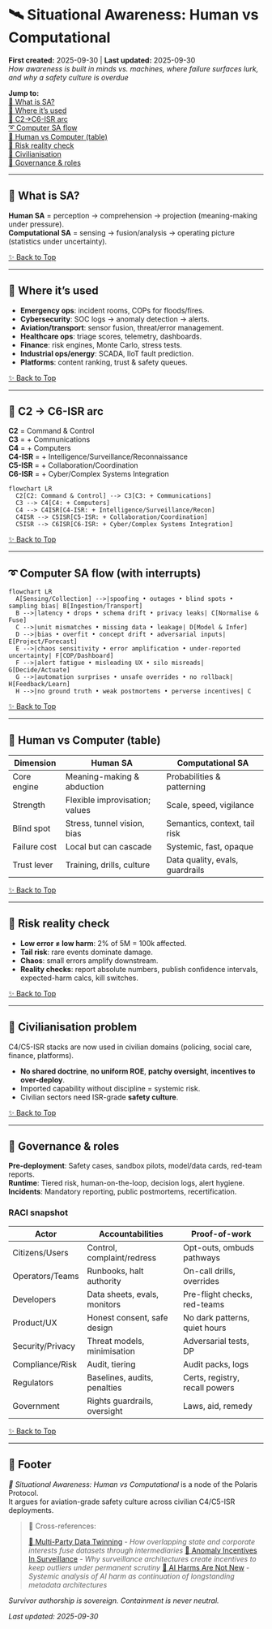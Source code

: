 # 🛰️ Situational Awareness: Human vs Computational
**First created:** 2025-09-30 | **Last updated:** 2025-09-30  
*How awareness is built in minds vs. machines, where failure surfaces lurk, and why a safety culture is overdue*

<a id="top"></a>
**Jump to:**  
[ 🧠 What is SA?](#what-is-sa)  
[ 🦁 Where it’s used](#industry-uses)  
[ 🐝 C2→C6-ISR arc](#c2-c6-isr)  
[ ➰ Computer SA flow](#computer-flow)  
[ 📠 Human vs Computer (table)](#human-vs-computer-table)  
[ 🐍 Risk reality check](#risk-reality)  
[ 🚨 Civilianisation](#civilianisation)  
[ 👑 Governance & roles](#governance)  

---

## 🧠 What is SA?
<a id="what-is-sa"></a>

**Human SA** = perception → comprehension → projection (meaning-making under pressure).  
**Computational SA** = sensing → fusion/analysis → operating picture (statistics under uncertainty).  

[✨ Back to Top](#top)

---

## 🦁 Where it’s used
<a id="industry-uses"></a>

- **Emergency ops**: incident rooms, COPs for floods/fires.  
- **Cybersecurity**: SOC logs → anomaly detection → alerts.  
- **Aviation/transport**: sensor fusion, threat/error management.  
- **Healthcare ops**: triage scores, telemetry, dashboards.  
- **Finance**: risk engines, Monte Carlo, stress tests.  
- **Industrial ops/energy**: SCADA, IIoT fault prediction.  
- **Platforms**: content ranking, trust & safety queues.  

[✨ Back to Top](#top)

---

## 🐝 C2 → C6-ISR arc
<a id="c2-c6-isr"></a>

**C2** = Command & Control  
**C3** = + Communications  
**C4** = + Computers  
**C4-ISR** = + Intelligence/Surveillance/Reconnaissance  
**C5-ISR** = + Collaboration/Coordination  
**C6-ISR** = + Cyber/Complex Systems Integration  

```mermaid
flowchart LR
  C2[C2: Command & Control] --> C3[C3: + Communications]
  C3 --> C4[C4: + Computers]
  C4 --> C4ISR[C4-ISR: + Intelligence/Surveillance/Recon]
  C4ISR --> C5ISR[C5-ISR: + Collaboration/Coordination]
  C5ISR --> C6ISR[C6-ISR: + Cyber/Complex Systems Integration]
```

[✨ Back to Top](#top)

---

## ➰ Computer SA flow (with interrupts)
<a id="computer-flow"></a>

```mermaid
flowchart LR
  A[Sensing/Collection] -->|spoofing • outages • blind spots • sampling bias| B[Ingestion/Transport]
  B -->|latency • drops • schema drift • privacy leaks| C[Normalise & Fuse]
  C -->|unit mismatches • missing data • leakage| D[Model & Infer]
  D -->|bias • overfit • concept drift • adversarial inputs| E[Project/Forecast]
  E -->|chaos sensitivity • error amplification • under-reported uncertainty| F[COP/Dashboard]
  F -->|alert fatigue • misleading UX • silo misreads| G[Decide/Actuate]
  G -->|automation surprises • unsafe overrides • no rollback| H[Feedback/Learn]
  H -->|no ground truth • weak postmortems • perverse incentives| C
```

[✨ Back to Top](#top)

---

## 📠 Human vs Computer (table)
<a id="human-vs-computer-table"></a>

| Dimension | Human SA | Computational SA |
|---|---|---|
| Core engine | Meaning-making & abduction | Probabilities & patterning |
| Strength | Flexible improvisation; values | Scale, speed, vigilance |
| Blind spot | Stress, tunnel vision, bias | Semantics, context, tail risk |
| Failure cost | Local but can cascade | Systemic, fast, opaque |
| Trust lever | Training, drills, culture | Data quality, evals, guardrails |

[✨ Back to Top](#top)

---

## 🐍 Risk reality check
<a id="risk-reality"></a>

- **Low error ≠ low harm**: 2% of 5M = 100k affected.  
- **Tail risk**: rare events dominate damage.  
- **Chaos**: small errors amplify downstream.  
- **Reality checks**: report absolute numbers, publish confidence intervals, expected-harm calcs, kill switches.  

[✨ Back to Top](#top)

---

## 🚨 Civilianisation problem
<a id="civilianisation"></a>

C4/C5-ISR stacks are now used in civilian domains (policing, social care, finance, platforms).  
- **No shared doctrine**, **no uniform ROE**, **patchy oversight**, **incentives to over-deploy**.  
- Imported capability without discipline = systemic risk.  
- Civilian sectors need ISR-grade **safety culture**.  

[✨ Back to Top](#top)

---

## 👑 Governance & roles
<a id="governance"></a>

**Pre-deployment**: Safety cases, sandbox pilots, model/data cards, red-team reports.  
**Runtime**: Tiered risk, human-on-the-loop, decision logs, alert hygiene.  
**Incidents**: Mandatory reporting, public postmortems, recertification.  

### RACI snapshot
| Actor | Accountabilities | Proof-of-work |
|---|---|---|
| Citizens/Users | Control, complaint/redress | Opt-outs, ombuds pathways |
| Operators/Teams | Runbooks, halt authority | On-call drills, overrides |
| Developers | Data sheets, evals, monitors | Pre-flight checks, red-teams |
| Product/UX | Honest consent, safe design | No dark patterns, quiet hours |
| Security/Privacy | Threat models, minimisation | Adversarial tests, DP |
| Compliance/Risk | Audit, tiering | Audit packs, logs |
| Regulators | Baselines, audits, penalties | Certs, registry, recall powers |
| Government | Rights guardrails, oversight | Laws, aid, remedy |

[✨ Back to Top](#top)

---

## 🏮 Footer  

*🧭 Situational Awareness: Human vs Computational* is a node of the Polaris Protocol.  
It argues for aviation-grade safety culture across civilian C4/C5-ISR deployments.  

> 📡 Cross-references:
> 
> [🎊 Multi-Party Data Twinning](./🎊_multi_party_data_twinning.md) - *How overlapping state and corporate interests fuse datasets through intermediaries*
> [🎥 Anomaly Incentives In Surveillance](./🎥_anomaly_incentives_in_surveillance.md) - *Why surveillance architectures create incentives to keep outliers under permanent scrutiny*
> [🧠 AI Harms Are Not New](../🗝️_Politics_Memory_Work/🧠_ai_harms_are_not_new.md) - *Systemic analysis of AI harm as continuation of longstanding metadata architectures*  

*Survivor authorship is sovereign. Containment is never neutral.*  

_Last updated: 2025-09-30_  
